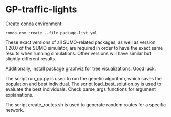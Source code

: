 # GP-traffic-lights

Create conda environment:
```shell
conda env create --file package-list.yml
```
These exact versions of all SUMO-related packages, as well as version 1.20.0 of the SUMO simulator,
are required in order to have the exact same results when running simulations.
Other versions will have similar but slightly different results.

Additionally, install package graphviz for tree visualizations. Good luck.

The script run_gp.py is used to run the genetic algorithm, which saves the population and best individual.
The script load_best_solution.py is used to evaluate the best individuals.
Check parse_args functions for argument explanations.

The script create_routes.sh is used to generate random routes for a specific network.
